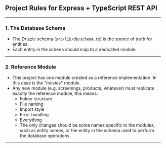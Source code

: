 ## Project Rules for Express + TypeScript REST API

---

### 1. **The Database Schema**

- The Drizzle schema (`src/lib/db/schema.ts`) is the source of truth for entities.
- Each entity in the schena should map to a dedicated module

---

### 2. **Reference Module**

- This project has one module created as a reference implementation. In this case is the "movies" module.
- Any new module (e.g. screenings, products, whatever) must replicate exactly the reference module, this means:
  - Folder structure
  - File naming
  - Import style
  - Error handling
  - Everything
  - The only changes should be some names specific to the modules, such as entity names, or the entity in the schema used to perform the database operations.

---
